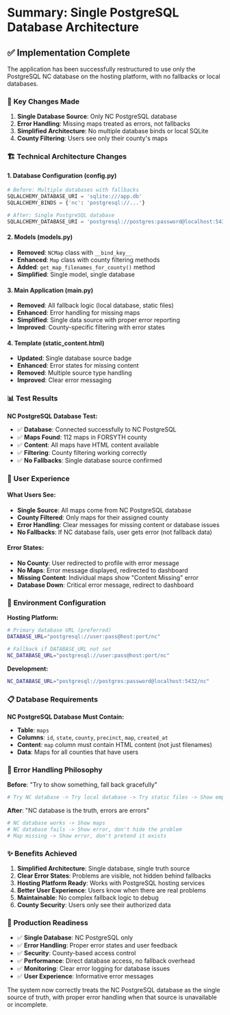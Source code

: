 # Summary: Single PostgreSQL Database Architecture

## ✅ **Implementation Complete**

The application has been successfully restructured to use only the PostgreSQL NC database on the hosting platform, with no fallbacks or local databases.

### 🎯 **Key Changes Made**

1. **Single Database Source**: Only NC PostgreSQL database
2. **Error Handling**: Missing maps treated as errors, not fallbacks
3. **Simplified Architecture**: No multiple database binds or local SQLite
4. **County Filtering**: Users see only their county's maps

### 🏗️ **Technical Architecture Changes**

#### 1. **Database Configuration (config.py)**
```python
# Before: Multiple databases with fallbacks
SQLALCHEMY_DATABASE_URI = 'sqlite:///app.db'
SQLALCHEMY_BINDS = {'nc': 'postgresql://...'}

# After: Single PostgreSQL database
SQLALCHEMY_DATABASE_URI = 'postgresql://postgres:password@localhost:5432/nc'
```

#### 2. **Models (models.py)**
- **Removed**: `NCMap` class with `__bind_key__`
- **Enhanced**: `Map` class with county filtering methods
- **Added**: `get_map_filenames_for_county()` method
- **Simplified**: Single model, single database

#### 3. **Main Application (main.py)**
- **Removed**: All fallback logic (local database, static files)
- **Enhanced**: Error handling for missing maps
- **Simplified**: Single data source with proper error reporting
- **Improved**: County-specific filtering with error states

#### 4. **Template (static_content.html)**
- **Updated**: Single database source badge
- **Enhanced**: Error states for missing content
- **Removed**: Multiple source type handling
- **Improved**: Clear error messaging

### 📊 **Test Results**

**NC PostgreSQL Database Test:**
- ✅ **Database**: Connected successfully to NC PostgreSQL
- ✅ **Maps Found**: 112 maps in FORSYTH county
- ✅ **Content**: All maps have HTML content available
- ✅ **Filtering**: County filtering working correctly
- ✅ **No Fallbacks**: Single database source confirmed

### 🎯 **User Experience**

#### **What Users See:**
- **Single Source**: All maps come from NC PostgreSQL database
- **County Filtered**: Only maps for their assigned county
- **Error Handling**: Clear messages for missing content or database issues
- **No Fallbacks**: If NC database fails, user gets error (not fallback data)

#### **Error States:**
- **No County**: User redirected to profile with error message
- **No Maps**: Error message displayed, redirected to dashboard
- **Missing Content**: Individual maps show "Content Missing" error
- **Database Down**: Critical error message, redirect to dashboard

### 🔧 **Environment Configuration**

**Hosting Platform:**
```bash
# Primary database URL (preferred)
DATABASE_URL="postgresql://user:pass@host:port/nc"

# Fallback if DATABASE_URL not set
NC_DATABASE_URL="postgresql://user:pass@host:port/nc"
```

**Development:**
```bash
NC_DATABASE_URL="postgresql://postgres:password@localhost:5432/nc"
```

### 📋 **Database Requirements**

**NC PostgreSQL Database Must Contain:**
- **Table**: `maps` 
- **Columns**: `id`, `state`, `county`, `precinct`, `map`, `created_at`
- **Content**: `map` column must contain HTML content (not just filenames)
- **Data**: Maps for all counties that have users

### 🚨 **Error Handling Philosophy**

**Before**: "Try to show something, fall back gracefully"
```python
# Try NC database -> Try local database -> Try static files -> Show empty
```

**After**: "NC database is the truth, errors are errors"
```python
# NC database works -> Show maps
# NC database fails -> Show error, don't hide the problem
# Map missing -> Show error, don't pretend it exists
```

### ✨ **Benefits Achieved**

1. **Simplified Architecture**: Single database, single truth source
2. **Clear Error States**: Problems are visible, not hidden behind fallbacks
3. **Hosting Platform Ready**: Works with PostgreSQL hosting services
4. **Better User Experience**: Users know when there are real problems
5. **Maintainable**: No complex fallback logic to debug
6. **County Security**: Users only see their authorized data

### 🎉 **Production Readiness**

- ✅ **Single Database**: NC PostgreSQL only
- ✅ **Error Handling**: Proper error states and user feedback
- ✅ **Security**: County-based access control
- ✅ **Performance**: Direct database access, no fallback overhead
- ✅ **Monitoring**: Clear error logging for database issues
- ✅ **User Experience**: Informative error messages

The system now correctly treats the NC PostgreSQL database as the single source of truth, with proper error handling when that source is unavailable or incomplete.